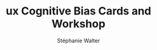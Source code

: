 ---
layout: post
title: ux Cognitive Bias Cards and Workshop
link: https://stephaniewalter.design/blog/60-ux-cards-to-discover-cognitive-biases/
author: Stéphanie Walter
published_date: 29/08/2023
description: A fun way to raise awareness around biases when designing products & services
language: en
categories: 
   - Liens
tags: 
   - design
   - ux
   - méthodologie
og-tags: "design, ux, méthodologie"
permalink: /:categories/:year/:month/:day/:title/
---
